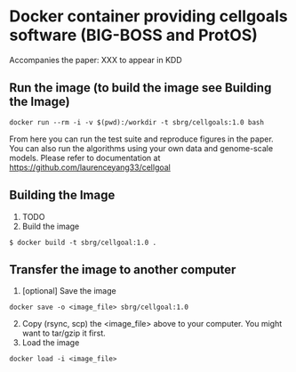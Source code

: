 # Docker container providing cellgoals software (BIG-BOSS and ProtOS)

Accompanies the paper: XXX
to appear in KDD

## Run the image (to build the image see **Building the Image**)
```
docker run --rm -i -v $(pwd):/workdir -t sbrg/cellgoals:1.0 bash
```
From here you can run the test suite and reproduce figures in the paper.
You can also run the algorithms using your own data and genome-scale models.
Please refer to documentation at
https://github.com/laurenceyang33/cellgoal

## Building the Image
1. TODO
1. Build the image
```
$ docker build -t sbrg/cellgoal:1.0 .
```

## Transfer the image to another computer
1. [optional] Save the image
```
docker save -o <image_file> sbrg/cellgoal:1.0
```
2. Copy (rsync, scp) the <image_file> above to your computer. You might want to tar/gzip it first.
3. Load the image
```
docker load -i <image_file>
```
